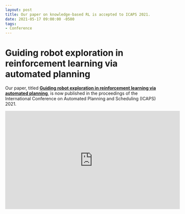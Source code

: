 ```yaml
---
layout: post
title: Our paper on knowledge-based RL is accepted to ICAPS 2021.
date: 2021-05-17 09:00:00 -0500
tags:
- Conference
---
```


# Guiding robot exploration in reinforcement learning via automated planning
Our paper, titled **[Guiding robot exploration in reinforcement learning via automated planning](https://www.aaai.org/ojs/index.php/ICAPS/article/view/10316)**, is now published in the proceedings of the International Conference on Automated Planning and Scheduling (ICAPS) 2021.

<iframe width="560" height="315" src="https://www.youtube.com/embed/ZMP3p4ayhXM" frameborder="0" allow="accelerometer; autoplay; clipboard-write; encrypted-media; gyroscope; picture-in-picture" allowfullscreen></iframe>